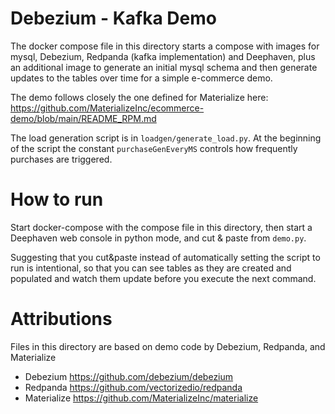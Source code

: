Debezium - Kafka Demo
=====================

The docker compose file in this directory starts a compose with
images for mysql, Debezium, Redpanda (kafka implementation) and Deephaven,
plus an additional image to generate an initial mysql schema and
then generate updates to the tables over time for a simple e-commerce demo.

The demo follows closely the one defined for Materialize here:
https://github.com/MaterializeInc/ecommerce-demo/blob/main/README_RPM.md

The load generation script is in `loadgen/generate_load.py`.
At the beginning of the script the constant `purchaseGenEveryMS`
controls how frequently purchases are triggered.


How to run
==========

Start docker-compose with the compose file in this
directory, then start a Deephaven web console in python mode,
and cut & paste from `demo.py`.

Suggesting that you cut&paste instead of automatically setting
the script to run is intentional, so that you can see tables
as they are created and populated and watch them update
before you execute the next command.


Attributions
============

Files in this directory are based on demo code by
Debezium, Redpanda, and Materialize

* Debezium https://github.com/debezium/debezium
* Redpanda https://github.com/vectorizedio/redpanda
* Materialize https://github.com/MaterializeInc/materialize
